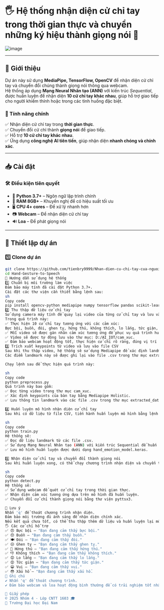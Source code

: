 # 🖐 Hệ thống nhận diện cử chỉ tay trong thời gian thực và chuyển những ký hiệu thành giọng nói 🎤

![image](https://github.com/user-attachments/assets/8c916761-15c4-4aef-a7df-65a8f0197355)

---

## 🚀 Giới thiệu  
Dự án này sử dụng **MediaPipe, TensorFlow, OpenCV** để nhận diện cử chỉ tay và chuyển đổi chúng thành giọng nói thông qua webcam.  
Hệ thống áp dụng **Mạng Neural Nhân tạo (ANN)** với kiến trúc *Sequential*, được huấn luyện để nhận diện **10 cử chỉ tay khác nhau**, giúp hỗ trợ giao tiếp cho người khiếm thính hoặc trong các tình huống đặc biệt.  

### 🎯 Tính năng chính  
✅ Nhận diện cử chỉ tay trong **thời gian thực**.  
✅ Chuyển đổi cử chỉ thành **giọng nói** để giao tiếp.  
✅ Hỗ trợ **10 cử chỉ tay khác nhau**.  
✅ Ứng dụng **công nghệ AI tiên tiến**, giúp nhận diện **nhanh chóng và chính xác**.  

---

## 📥 Cài đặt  

### 🛠 Điều kiện tiên quyết  
- 🐍 **Python 3.7+** – Ngôn ngữ lập trình chính  
- 💾 **RAM 8GB+** – Khuyến nghị để có hiệu suất tối ưu  
- 🖥 **CPU 4+ cores** – Để xử lý nhanh hơn  
- 📷 **Webcam** – Để nhận diện cử chỉ tay  
- 🔊 **Loa** – Để phát giọng nói  

---

## 🎥 Thiết lập dự án  

### 1️⃣ Clone dự án  
```sh
git clone https://github.com/tienbry9999/Nhan-dien-cu-chi-tay-cua-nguoi-khuyet-tat-.git
cd Hand-Gesture-to-Speech  
🎥 Hướng dẫn sử dụng hệ thống
1️⃣ Chuẩn bị môi trường làm việc
Đảm bảo máy tính đã cài đặt Python 3.7+.
Cài đặt các thư viện cần thiết bằng lệnh sau:
sh
Copy code
pip install opencv-python mediapipe numpy tensorflow pandas scikit-learn matplotlib pyautogui pyttsx3
2️⃣ Thu thập dữ liệu cử chỉ tay
Sử dụng camera máy tính để quay lại video của từng cử chỉ tay và lưu vào thư mục cam_xuc.
Trong quá trình này:
✅ Thực hiện 10 cử chỉ tay tương ứng với các cảm xúc:
Bực bội, buồn, đói, ghen tỵ, hứng thú, không thích, lo lắng, tức giận, vui, xấu hổ.
✅ Mỗi video sẽ được gán nhãn cảm xúc tương ứng để phục vụ quá trình huấn luyện mô hình.
✅ Video sẽ được tự động lưu vào thư mục: D:/AI_IOT/cam_xuc.
✅ Đảm bảo webcam hoạt động tốt, thực hiện cử chỉ rõ ràng, đúng vị trí để hệ thống nhận diện chính xác.
3️⃣ Trích xuất keypoints từ video và lưu vào file CSV
Sau khi thu thập video, hệ thống sẽ sử dụng Mediapipe để xác định landmark trên bàn tay.
Các điểm landmark này sẽ được ghi lại vào file .csv trong thư mục extracted_data.

Chạy lệnh sau để thực hiện quá trình này:

sh
Copy code
python preprocess.py  
Quá trình này bao gồm:
✅ Đọc từng video trong thư mục cam_xuc.
✅ Xác định keypoints của bàn tay bằng Mediapipe Holistic.
✅ Lưu thông tin landmark vào các file .csv trong thư mục extracted_data.

4️⃣ Huấn luyện mô hình nhận diện cử chỉ tay
Sau khi có dữ liệu từ file CSV, tiến hành huấn luyện mô hình bằng lệnh sau:

sh
Copy code
python train.py  
Hệ thống sẽ:
✅ Đọc dữ liệu landmark từ các file .csv.
✅ Sử dụng Mạng Neural Nhân tạo (ANN) với kiến trúc Sequential để huấn luyện mô hình.
✅ Lưu mô hình huấn luyện được dưới dạng hand_emotion_model.keras.

5️⃣ Nhận diện cử chỉ tay và chuyển đổi thành giọng nói
Sau khi huấn luyện xong, có thể chạy chương trình nhận diện và chuyển thành giọng nói bằng lệnh sau:

sh
Copy code
python detect.py  
Hệ thống sẽ:
✅ Sử dụng webcam để quét cử chỉ tay trong thời gian thực.
✅ Nhận diện cảm xúc tương ứng dựa trên mô hình đã huấn luyện.
✅ Chuyển đổi cử chỉ thành giọng nói bằng thư viện pyttsx3.

🛑 Lưu ý
Nhấn 'q' để thoát chương trình nhận diện.
Đảm bảo môi trường đủ ánh sáng để nhận diện chính xác.
Nếu kết quả chưa tốt, có thể thu thập thêm dữ liệu và huấn luyện lại mô hình.
🖐 Các cử chỉ hỗ trợ
✅ 😠 Bực bội – "Bạn đang cảm thấy bực bội."
✅ 😞 Buồn – "Bạn đang cảm thấy buồn."
✅ 🍽 Đói – "Bạn đang cảm thấy đói."
✅ 😒 Ghen tỵ – "Bạn đang cảm thấy ghen tỵ."
✅ 🤩 Hứng thú – "Bạn đang cảm thấy hứng thú."
✅ 👎 Không thích – "Bạn đang cảm thấy không thích."
✅ 😟 Lo lắng – "Bạn đang cảm thấy lo lắng."
✅ 😡 Tức giận – "Bạn đang cảm thấy tức giận."
✅ 😀 Vui – "Bạn đang cảm thấy vui."
✅ 😳 Xấu hổ – "Bạn đang cảm thấy xấu hổ.
📌 Ghi chú
✔ Nhấn 'q' để thoát chương trình.
✔ Đảm bảo webcam và loa hoạt động bình thường để có trải nghiệm tốt nhất.

📝 Giấy phép
© 2025 Nhóm 4 - Lớp CNTT 1603 🎓
🏫 Trường Đại học Đại Nam



